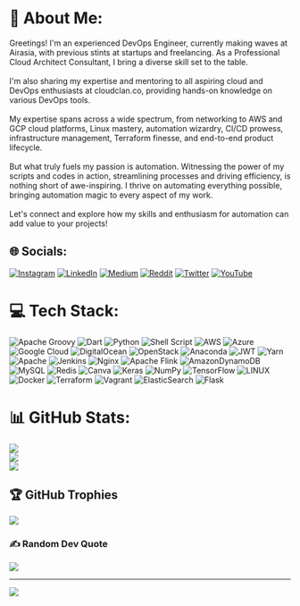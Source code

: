 # 💫 About Me:
Greetings! I'm an experienced DevOps Engineer, currently making waves at Airasia, with previous stints at startups and freelancing. As a Professional Cloud Architect Consultant, I bring a diverse skill set to the table.<br><br>I'm also sharing my expertise and mentoring to all aspiring cloud and DevOps enthusiasts at cloudclan.co, providing hands-on knowledge on various DevOps tools.<br><br>My expertise spans across a wide spectrum, from networking to AWS and GCP cloud platforms, Linux mastery, automation wizardry, CI/CD prowess, infrastructure management, Terraform finesse, and end-to-end product lifecycle.<br><br>But what truly fuels my passion is automation. Witnessing the power of my scripts and codes in action, streamlining processes and driving efficiency, is nothing short of awe-inspiring. I thrive on automating everything possible, bringing automation magic to every aspect of my work.<br><br>Let's connect and explore how my skills and enthusiasm for automation can add value to your projects!


## 🌐 Socials:
[![Instagram](https://img.shields.io/badge/Instagram-%23E4405F.svg?logo=Instagram&logoColor=white)](https://instagram.com/rahulkprajapati11) [![LinkedIn](https://img.shields.io/badge/LinkedIn-%230077B5.svg?logo=linkedin&logoColor=white)](https://linkedin.com/in/rahulkumarprajapati) [![Medium](https://img.shields.io/badge/Medium-12100E?logo=medium&logoColor=white)](https://medium.com/@rahulkprajapati) [![Reddit](https://img.shields.io/badge/Reddit-%23FF4500.svg?logo=Reddit&logoColor=white)](https://reddit.com/user/rahul_prajapati11) [![Twitter](https://img.shields.io/badge/Twitter-%231DA1F2.svg?logo=Twitter&logoColor=white)](https://twitter.com/prajapatikrahul) [![YouTube](https://img.shields.io/badge/YouTube-%23FF0000.svg?logo=YouTube&logoColor=white)](https://youtube.com/@rahulprajapati1733) 

# 💻 Tech Stack:
![Apache Groovy](https://img.shields.io/badge/Apache%20Groovy-4298B8.svg?style=plastic&logo=Apache+Groovy&logoColor=white) ![Dart](https://img.shields.io/badge/dart-%230175C2.svg?style=plastic&logo=dart&logoColor=white) ![Python](https://img.shields.io/badge/python-3670A0?style=plastic&logo=python&logoColor=ffdd54) ![Shell Script](https://img.shields.io/badge/shell_script-%23121011.svg?style=plastic&logo=gnu-bash&logoColor=white) ![AWS](https://img.shields.io/badge/AWS-%23FF9900.svg?style=plastic&logo=amazon-aws&logoColor=white) ![Azure](https://img.shields.io/badge/azure-%230072C6.svg?style=plastic&logo=azure-devops&logoColor=white) ![Google Cloud](https://img.shields.io/badge/Google%20Cloud-%234285F4.svg?style=plastic&logo=google-cloud&logoColor=white) ![DigitalOcean](https://img.shields.io/badge/DigitalOcean-%230167ff.svg?style=plastic&logo=digitalOcean&logoColor=white) ![OpenStack](https://img.shields.io/badge/Openstack-%23f01742.svg?style=plastic&logo=openstack&logoColor=white) ![Anaconda](https://img.shields.io/badge/Anaconda-%2344A833.svg?style=plastic&logo=anaconda&logoColor=white) ![JWT](https://img.shields.io/badge/JWT-black?style=plastic&logo=JSON%20web%20tokens) ![Yarn](https://img.shields.io/badge/yarn-%232C8EBB.svg?style=plastic&logo=yarn&logoColor=white) ![Apache](https://img.shields.io/badge/apache-%23D42029.svg?style=plastic&logo=apache&logoColor=white) ![Jenkins](https://img.shields.io/badge/jenkins-%232C5263.svg?style=plastic&logo=jenkins&logoColor=white) ![Nginx](https://img.shields.io/badge/nginx-%23009639.svg?style=plastic&logo=nginx&logoColor=white) ![Apache Flink](https://img.shields.io/badge/Apache%20Flink-E6526F?style=plastic&logo=Apache%20Flink&logoColor=white) ![AmazonDynamoDB](https://img.shields.io/badge/Amazon%20DynamoDB-4053D6?style=plastic&logo=Amazon%20DynamoDB&logoColor=white) ![MySQL](https://img.shields.io/badge/mysql-%2300f.svg?style=plastic&logo=mysql&logoColor=white) ![Redis](https://img.shields.io/badge/redis-%23DD0031.svg?style=plastic&logo=redis&logoColor=white) ![Canva](https://img.shields.io/badge/Canva-%2300C4CC.svg?style=plastic&logo=Canva&logoColor=white) ![Keras](https://img.shields.io/badge/Keras-%23D00000.svg?style=plastic&logo=Keras&logoColor=white) ![NumPy](https://img.shields.io/badge/numpy-%23013243.svg?style=plastic&logo=numpy&logoColor=white) ![TensorFlow](https://img.shields.io/badge/TensorFlow-%23FF6F00.svg?style=plastic&logo=TensorFlow&logoColor=white) ![LINUX](https://img.shields.io/badge/Linux-FCC624?style=plastic&logo=linux&logoColor=black) ![Docker](https://img.shields.io/badge/docker-%230db7ed.svg?style=plastic&logo=docker&logoColor=white) ![Terraform](https://img.shields.io/badge/terraform-%235835CC.svg?style=plastic&logo=terraform&logoColor=white) ![Vagrant](https://img.shields.io/badge/vagrant-%231563FF.svg?style=plastic&logo=vagrant&logoColor=white) ![ElasticSearch](https://img.shields.io/badge/-ElasticSearch-005571?style=plastic&logo=elasticsearch) ![Flask](https://img.shields.io/badge/flask-%23000.svg?style=plastic&logo=flask&logoColor=white)
# 📊 GitHub Stats:
![](https://github-readme-stats.vercel.app/api?username=Rahulkprajapati&theme=dark&hide_border=false&include_all_commits=true&count_private=true)<br/>
![](https://github-readme-streak-stats.herokuapp.com/?user=Rahulkprajapati&theme=dark&hide_border=false)<br/>
![](https://github-readme-stats.vercel.app/api/top-langs/?username=Rahulkprajapati&theme=dark&hide_border=false&include_all_commits=true&count_private=true&layout=compact)

## 🏆 GitHub Trophies
![](https://github-profile-trophy.vercel.app/?username=Rahulkprajapati&theme=onestar&no-frame=false&no-bg=false&margin-w=4)

### ✍️ Random Dev Quote
![](https://quotes-github-readme.vercel.app/api?type=horizontal&theme=radical)


---
[![](https://visitcount.itsvg.in/api?id=Rahulkprajapati&icon=8&color=0)](https://visitcount.itsvg.in)

<!-- Proudly created with GPRM ( https://gprm.itsvg.in ) -->
